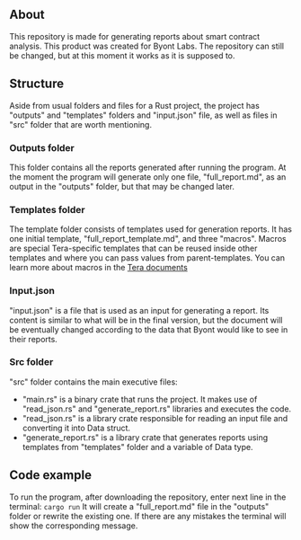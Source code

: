## About
This repository is made for generating reports about smart contract analysis. This product was created for Byont Labs. The repository can still be changed, but at this moment it works as it is supposed to.

## Structure
Aside from usual folders and files for a Rust project, the project has "outputs" and "templates" folders and "input.json" file, as well as files in "src" folder that are worth mentioning.

### Outputs folder
This folder contains all the reports generated after running the program. At the moment the program will generate only one file, "full_report.md", as an output in the "outputs" folder, but that may be changed later.

### Templates folder
The template folder consists of templates used for generation reports. It has one initial template, "full_report_template.md", and three "macros". Macros are special Tera-specific templates that can be reused inside other templates and where you can pass values from parent-templates. You can learn more about macros in the [Tera documents](https://tera.netlify.app/docs/#macros)

### Input.json
"input.json" is a file that is used as an input for generating a report. Its content is similar to what will be in the final version, but the document will be eventually changed according to the data that Byont would like to see in their reports.

### Src folder
"src" folder contains the main executive files:
* "main.rs" is a binary crate that runs the project. It makes use of "read_json.rs" and "generate_report.rs" libraries and executes the code.
* "read_json.rs" is a library crate responsible for reading an input file and converting it into Data struct.
* "generate_report.rs" is a library crate that generates reports using templates from "templates" folder and a variable of Data type.

## Code example
To run the program, after downloading the repository, enter next line in the terminal: `cargo run`
It will create a "full_report.md" file in the "outputs" folder or rewrite the existing one.
If there are any mistakes the terminal will show the corresponding message.